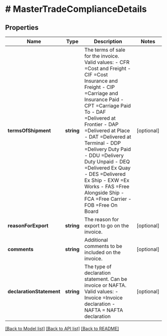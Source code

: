 # # MasterTradeComplianceDetails

## Properties

Name | Type | Description | Notes
------------ | ------------- | ------------- | -------------
**termsOfShipment** | **string** | The terms of sale for the invoice.   Valid values:   - CFR &#x3D;Cost and Freight - CIF &#x3D;Cost Insurance and Freight - CIP &#x3D;Carriage and Insurance Paid - CPT &#x3D;Carriage Paid To - DAF &#x3D;Delivered at Frontier - DAP &#x3D;Delivered at Place - DAT &#x3D;Delivered at Terminal - DDP &#x3D;Delivery Duty Paid - DDU &#x3D;Delivery Duty Unpaid - DEQ &#x3D;Delivered Ex Quay - DES &#x3D;Delivered Ex Ship - EXW &#x3D;Ex Works - FAS &#x3D;Free Alongside Ship - FCA &#x3D;Free Carrier - FOB &#x3D;Free On Board | [optional]
**reasonForExport** | **string** | The reason for export to go on the invoice. | [optional]
**comments** | **string** | Additional comments to be included on the invoice. | [optional]
**declarationStatement** | **string** | The type of declaration statement. Can be invoice or NAFTA.   Valid values:   - Invoice &#x3D;Invoice declaration - NAFTA &#x3D; NAFTA declaration | [optional]

[[Back to Model list]](../../README.md#models) [[Back to API list]](../../README.md#endpoints) [[Back to README]](../../README.md)
